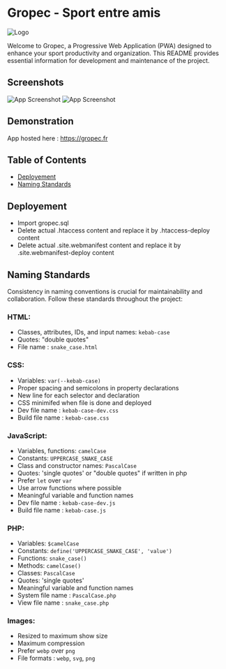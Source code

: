 # Gropec - Sport entre amis

![Logo](https://benoitbusnardo.fr/images/projects/gropec/logo.webp)

Welcome to Gropec, a Progressive Web Application (PWA) designed to enhance your sport productivity and organization. 
This README provides essential information for development and maintenance of the project.

## Screenshots

![App Screenshot](https://benoitbusnardo.fr/images/projects/gropec/gropec-screen-2.svg)
![App Screenshot](https://benoitbusnardo.fr/images/projects/gropec/gropec-screen-1.svg)

## Demonstration

App hosted here : https://gropec.fr

## Table of Contents

- [Deployement](#deployement)
- [Naming Standards](#naming-standards)

## Deployement
- Import gropec.sql
- Delete actual .htaccess content and replace it by .htaccess-deploy content
- Delete actual .site.webmanifest content and replace it by .site.webmanifest-deploy content

## Naming Standards

Consistency in naming conventions is crucial for maintainability and collaboration. 
Follow these standards throughout the project:

### HTML:
- Classes, attributes, IDs, and input names: `kebab-case`
- Quotes: "double quotes"
- File name : `snake_case.html`

### CSS:
- Variables: `var(--kebab-case)`
- Proper spacing and semicolons in property declarations
- New line for each selector and declaration
- CSS minimifed when file is done and deployed
- Dev file name : `kebab-case-dev.css`
- Build file name : `kebab-case.css`

### JavaScript:
- Variables, functions: `camelCase`
- Constants: `UPPERCASE_SNAKE_CASE`
- Class and constructor names: `PascalCase`
- Quotes: 'single quotes' or "double quotes" if written in php
- Prefer `let` over `var`
- Use arrow functions where possible
- Meaningful variable and function names
- Dev file name : `kebab-case-dev.js`
- Build file name : `kebab-case.js`

### PHP:
- Variables: `$camelCase`
- Constants: `define('UPPERCASE_SNAKE_CASE', 'value')`
- Functions: `snake_case()`
- Methods: `camelCase()`
- Classes: `PascalCase`
- Quotes: 'single quotes'
- Meaningful variable and function names
- System file name : `PascalCase.php`
- View file name : `snake_case.php`

### Images:
- Resized to maximum show size
- Maximum compression
- Prefer `webp` over `png`
- File formats : `webp`, `svg`, `png`
